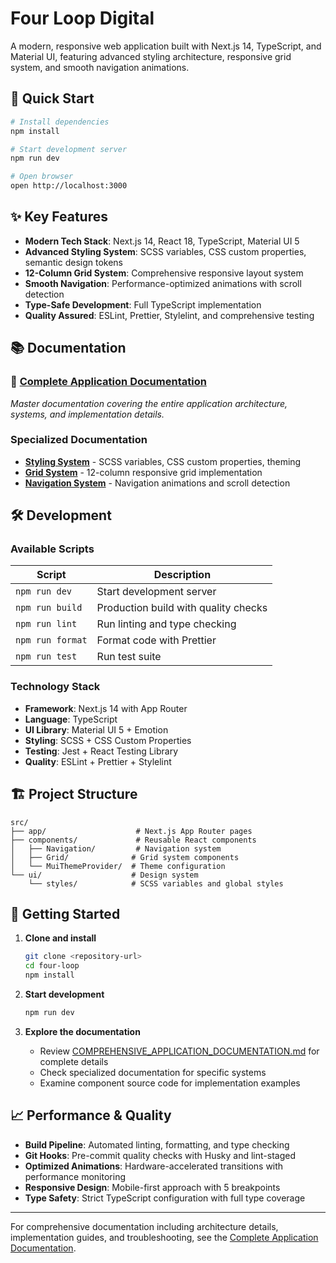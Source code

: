 # Four Loop Digital

A modern, responsive web application built with Next.js 14, TypeScript, and Material UI, featuring
advanced styling architecture, responsive grid system, and smooth navigation animations.

## 🚀 Quick Start

```bash
# Install dependencies
npm install

# Start development server
npm run dev

# Open browser
open http://localhost:3000
```

## ✨ Key Features

- **Modern Tech Stack**: Next.js 14, React 18, TypeScript, Material UI 5
- **Advanced Styling System**: SCSS variables, CSS custom properties, semantic design tokens
- **12-Column Grid System**: Comprehensive responsive layout system
- **Smooth Navigation**: Performance-optimized animations with scroll detection
- **Type-Safe Development**: Full TypeScript implementation
- **Quality Assured**: ESLint, Prettier, Stylelint, and comprehensive testing

## 📚 Documentation

### 📖 **[Complete Application Documentation](./COMPREHENSIVE_APPLICATION_DOCUMENTATION.md)**

_Master documentation covering the entire application architecture, systems, and implementation
details._

### Specialized Documentation

- **[Styling System](./STYLING_SYSTEM_DOCUMENTATION.md)** - SCSS variables, CSS custom properties,
  theming
- **[Grid System](./GRID_SYSTEM_DOCUMENTATION.md)** - 12-column responsive grid implementation
- **[Navigation System](./NAVIGATION_IMPLEMENTATION.md)** - Navigation animations and scroll
  detection

## 🛠️ Development

### Available Scripts

| Script           | Description                          |
| ---------------- | ------------------------------------ |
| `npm run dev`    | Start development server             |
| `npm run build`  | Production build with quality checks |
| `npm run lint`   | Run linting and type checking        |
| `npm run format` | Format code with Prettier            |
| `npm run test`   | Run test suite                       |

### Technology Stack

- **Framework**: Next.js 14 with App Router
- **Language**: TypeScript
- **UI Library**: Material UI 5 + Emotion
- **Styling**: SCSS + CSS Custom Properties
- **Testing**: Jest + React Testing Library
- **Quality**: ESLint + Prettier + Stylelint

## 🏗️ Project Structure

```
src/
├── app/                    # Next.js App Router pages
├── components/             # Reusable React components
│   ├── Navigation/         # Navigation system
│   ├── Grid/              # Grid system components
│   └── MuiThemeProvider/  # Theme configuration
└── ui/                    # Design system
    └── styles/            # SCSS variables and global styles
```

## 🎯 Getting Started

1. **Clone and install**

   ```bash
   git clone <repository-url>
   cd four-loop
   npm install
   ```

2. **Start development**

   ```bash
   npm run dev
   ```

3. **Explore the documentation**
   - Review
     [COMPREHENSIVE_APPLICATION_DOCUMENTATION.md](./COMPREHENSIVE_APPLICATION_DOCUMENTATION.md) for
     complete details
   - Check specialized documentation for specific systems
   - Examine component source code for implementation examples

## 📈 Performance & Quality

- **Build Pipeline**: Automated linting, formatting, and type checking
- **Git Hooks**: Pre-commit quality checks with Husky and lint-staged
- **Optimized Animations**: Hardware-accelerated transitions with performance monitoring
- **Responsive Design**: Mobile-first approach with 5 breakpoints
- **Type Safety**: Strict TypeScript configuration with full type coverage

---

For comprehensive documentation including architecture details, implementation guides, and
troubleshooting, see the
[Complete Application Documentation](./COMPREHENSIVE_APPLICATION_DOCUMENTATION.md).
